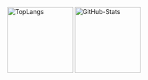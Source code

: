 <!--
- 👋 Hi, I’m @otazero
- 👀 I’m interested in ...
- 🌱 I’m currently learning ...
- 💞️ I’m looking to collaborate on ...
- 📫 How to reach me ...
->
<!---
otazero/otazero is a ✨ special ✨ repository because its `README.md` (this file) appears on your GitHub profile.
You can click the Preview link to take a look at your changes.
--->

<p align="left"> 
  <img alt="TopLangs" height="150px" src="https://github-readme-stats.vercel.app/api/top-langs/?username=otazero&count_private=true&layout=compact&theme=tokyonight" />
  <img alt="GitHub-Stats" height="150px" src="https://github-readme-stats.vercel.app/api?username=otazero&hide=contribs&count_private=true&show_icons=true&theme=tokyonight" />
</p>

<!-- リポジトリステータス -->
<!--
[![hogehoge's github stats](https://github-readme-stats.vercel.app/api?username=otazero&hide=contribs&count_private=true&show_icons=true&theme=tokyonight)](https://github.com/otazero/)
-->

<!-- ソースコード統計 -->
<!--
[![Top used Langs](https://github-readme-stats.vercel.app/api/top-langs/?username=otazero&count_private=true&layout=compact&theme=tokyonight)](https://github.com/otazero/)
-->
